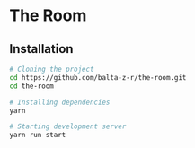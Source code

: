 # The Room

## Installation

```bash
# Cloning the project
cd https://github.com/balta-z-r/the-room.git
cd the-room

# Installing dependencies
yarn

# Starting development server
yarn run start
```
